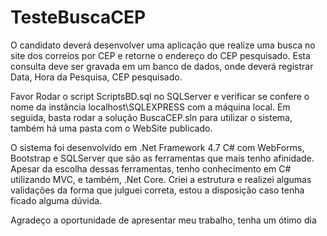 # TesteBuscaCEP
O candidato deverá desenvolver uma aplicação que realize uma busca no site dos correios por CEP e retorne o endereço do CEP pesquisado. Esta consulta deve ser gravada em um banco de dados, onde deverá registrar Data, Hora da Pesquisa, CEP pesquisado.

Favor Rodar o script ScriptsBD.sql no SQLServer e verificar se confere o nome da instância localhost\SQLEXPRESS com a máquina local.
Em seguida, basta rodar a solução BuscaCEP.sln para utilizar o sistema, também há uma pasta com o WebSite publicado.   
    
O sistema foi desenvolvido em .Net Framework 4.7 C# com WebForms, Bootstrap e SQLServer que são as ferramentas que mais tenho afinidade.
Apesar da escolha dessas ferramentas, tenho conhecimento em C# utilizando MVC, e também, .Net Core.
Criei a estrutura e realizei algumas validações da forma que julguei correta, estou a disposição caso tenha ficado alguma dúvida.

Agradeço a oportunidade de apresentar meu trabalho, tenha um ótimo dia
